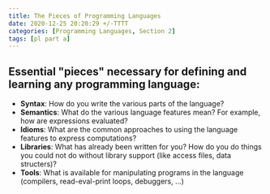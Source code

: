 ```yaml
---
title: The Pieces of Programming Languages
date: 2020-12-25 20:20:29 +/-TTTT
categories: [Programming Languages, Section 2]
tags: [pl part a] 
---
```


## Essential "pieces" necessary for defining and learning any programming language: 

* **Syntax**: How do you write the various parts of the language?
* **Semantics**: What do the various language features mean? For example, how are expressions evaluated?
* **Idioms**: What are the common approaches to using the language features to express computations?
* **Libraries**: What has already been written for you? How do you do things you could not do without
library support (like access files, data structers)?
* **Tools**: What is available for manipulating programs in the language (compilers, read-eval-print loops,
debuggers, ...)
